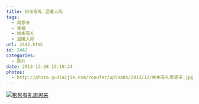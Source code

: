 ```yaml
---
title: 彬彬有礼 温暖人际
tags:
  - 周恩来
  - 幸福
  - 彬彬有礼
  - 温暖人际
url: 2442.html
id: 2442
categories:
  - 图片
date: 2013-12-28 15:19:24
photos: 
  - http://photo.guolaijie.com/rooufer/uploads/2013/12/彬彬有礼周恩来.jpg
---
```


[![](http://photo.guolaijie.com/rooufer/uploads/2013/12/彬彬有礼周恩来.jpg "彬彬有礼周恩来")](http://photo.guolaijie.com/rooufer/uploads/2013/12/彬彬有礼周恩来.jpg)